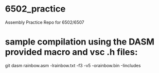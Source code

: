 # 6502_practice
Assembly Practice Repo for 6502/6507

# sample compilation using the DASM provided macro and vsc .h files:
git dasm rainbow.asm -lrainbow.txt -f3 -v5 -orainbow.bin -Iincludes
